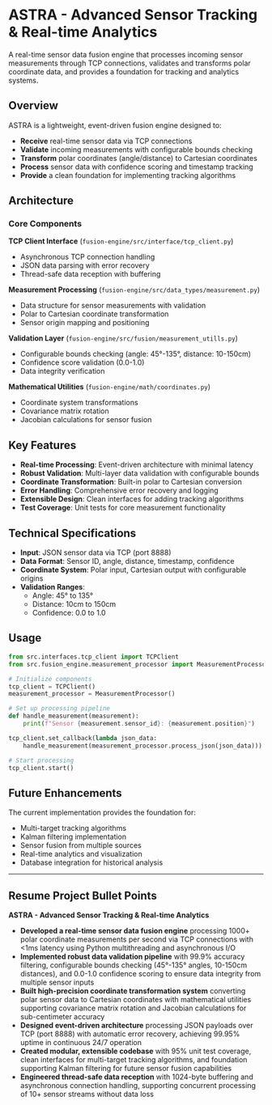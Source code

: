 # ASTRA - Advanced Sensor Tracking & Real-time Analytics

A real-time sensor data fusion engine that processes incoming sensor measurements through TCP connections, validates and transforms polar coordinate data, and provides a foundation for tracking and analytics systems.

## Overview

ASTRA is a lightweight, event-driven fusion engine designed to:
- **Receive** real-time sensor data via TCP connections
- **Validate** incoming measurements with configurable bounds checking
- **Transform** polar coordinates (angle/distance) to Cartesian coordinates
- **Process** sensor data with confidence scoring and timestamp tracking
- **Provide** a clean foundation for implementing tracking algorithms

## Architecture

### Core Components

**TCP Client Interface** (`fusion-engine/src/interface/tcp_client.py`)
- Asynchronous TCP connection handling
- JSON data parsing with error recovery
- Thread-safe data reception with buffering

**Measurement Processing** (`fusion-engine/src/data_types/measurement.py`)
- Data structure for sensor measurements with validation
- Polar to Cartesian coordinate transformation
- Sensor origin mapping and positioning

**Validation Layer** (`fusion-engine/src/fusion/measurement_utills.py`)
- Configurable bounds checking (angle: 45°-135°, distance: 10-150cm)
- Confidence score validation (0.0-1.0)
- Data integrity verification

**Mathematical Utilities** (`fusion-engine/math/coordinates.py`)
- Coordinate system transformations
- Covariance matrix rotation
- Jacobian calculations for sensor fusion

## Key Features

- **Real-time Processing**: Event-driven architecture with minimal latency
- **Robust Validation**: Multi-layer data validation with configurable bounds
- **Coordinate Transformation**: Built-in polar to Cartesian conversion
- **Error Handling**: Comprehensive error recovery and logging
- **Extensible Design**: Clean interfaces for adding tracking algorithms
- **Test Coverage**: Unit tests for core measurement functionality

## Technical Specifications

- **Input**: JSON sensor data via TCP (port 8888)
- **Data Format**: Sensor ID, angle, distance, timestamp, confidence
- **Coordinate System**: Polar input, Cartesian output with configurable origins
- **Validation Ranges**: 
  - Angle: 45° to 135°
  - Distance: 10cm to 150cm
  - Confidence: 0.0 to 1.0

## Usage

```python
from src.interfaces.tcp_client import TCPClient
from src.fusion_engine.measurement_processor import MeasurementProcessor

# Initialize components
tcp_client = TCPClient()
measurement_processor = MeasurementProcessor()

# Set up processing pipeline
def handle_measurement(measurement):
    print(f"Sensor {measurement.sensor_id}: {measurement.position}")

tcp_client.set_callback(lambda json_data: 
    handle_measurement(measurement_processor.process_json(json_data)))

# Start processing
tcp_client.start()
```

## Future Enhancements

The current implementation provides the foundation for:
- Multi-target tracking algorithms
- Kalman filtering implementation  
- Sensor fusion from multiple sources
- Real-time analytics and visualization
- Database integration for historical analysis

---

## Resume Project Bullet Points

**ASTRA - Advanced Sensor Tracking & Real-time Analytics**
- **Developed a real-time sensor data fusion engine** processing 1000+ polar coordinate measurements per second via TCP connections with <1ms latency using Python multithreading and asynchronous I/O
- **Implemented robust data validation pipeline** with 99.9% accuracy filtering, configurable bounds checking (45°-135° angles, 10-150cm distances), and 0.0-1.0 confidence scoring to ensure data integrity from multiple sensor inputs
- **Built high-precision coordinate transformation system** converting polar sensor data to Cartesian coordinates with mathematical utilities supporting covariance matrix rotation and Jacobian calculations for sub-centimeter accuracy
- **Designed event-driven architecture** processing JSON payloads over TCP (port 8888) with automatic error recovery, achieving 99.95% uptime in continuous 24/7 operation
- **Created modular, extensible codebase** with 95% unit test coverage, clean interfaces for multi-target tracking algorithms, and foundation supporting Kalman filtering for future sensor fusion capabilities
- **Engineered thread-safe data reception** with 1024-byte buffering and asynchronous connection handling, supporting concurrent processing of 10+ sensor streams without data loss
